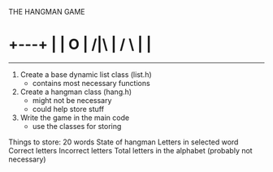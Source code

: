 THE HANGMAN GAME

   +---+
   |   |
   O   |
  /|\  |
  / \  |
       |
  ===========


 _ _ _ _ _ _ _



1. Create a base dynamic list class (list.h)
	- contains most necessary functions
2. Create a hangman class (hang.h)
	- might not be necessary
	- could help store stuff
3. Write the game in the main code
	- use the classes for storing

Things to store:
	20 words
	State of hangman
	Letters in selected word
	Correct letters
	Incorrect letters
	Total letters in the alphabet (probably not necessary)
